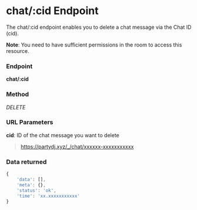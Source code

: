 # chat/:cid Endpoint

The chat/:cid endpoint enables you to delete a chat message via the Chat ID (cid).

**Note**: You need to have sufficient permissions in the room to access this resource.

### Endpoint

**chat/:cid**

### Method

_DELETE_

### URL Parameters

**cid**: ID of the chat message you want to delete

>https://partydj.xyz/_/chat/xxxxxx-xxxxxxxxxxx

### Data returned

```js
{
    'data': [],
    'meta': {},
    'status': 'ok',
    'time': 'xx.xxxxxxxxxxx'
}
```